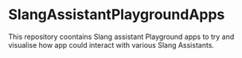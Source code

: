 # SlangAssistantPlaygroundApps
This repository coontains Slang assistant Playground apps to try and visualise how app could interact with various Slang Assistants.
